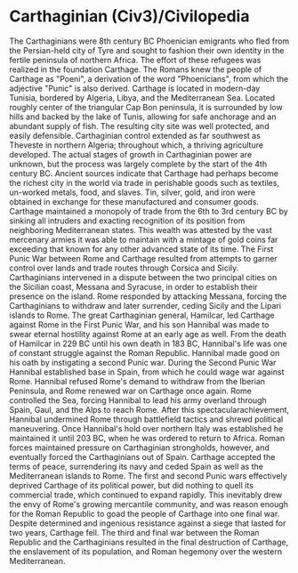 # Carthaginian (Civ3)/Civilopedia

 
The Carthaginians were 8th century BC Phoenician emigrants who fled from the Persian-held city of Tyre and sought to fashion their own identity in the fertile peninsula of northern Africa. The effort of these refugees was realized in the foundation Carthage. The Romans knew the people of Carthage as "Poeni", a derivation of the word "Phoenicians", from which the adjective "Punic" is also derived. Carthage is located in modern-day Tunisia, bordered by Algeria, Libya, and the Mediterranean Sea. Located roughly center of the triangular Cap Bon peninsula, it is surrounded by low hills and backed by the lake of Tunis, allowing for safe anchorage and an abundant supply of fish. The resulting city site was well protected, and easily defensible. Carthaginian control extended as far southwest as Theveste in northern Algeria; throughout which, a thriving agriculture developed.
The actual stages of growth in Carthaginian power are unknown, but the process was largely complete by the start of the 4th century BC. Ancient sources indicate that Carthage had perhaps become the richest city in the world via trade in perishable goods such as textiles, un-worked metals, food, and slaves. Tin, silver, gold, and iron were obtained in exchange for these manufactured and consumer goods. Carthage maintained a monopoly of trade from the 6th to 3rd century BC by sinking all intruders and exacting recognition of its position from neighboring Mediterranean states. This wealth was attested by the vast mercenary armies it was able to maintain with a mintage of gold coins far exceeding that known for any other advanced state of its time.
The First Punic War between Rome and Carthage resulted from attempts to garner control over lands and trade routes through Corsica and Sicily. Carthaginians intervened in a dispute between the two principal cities on the Sicilian coast, Messana and Syracuse, in order to establish their presence on the island. Rome responded by attacking Messana, forcing the Carthaginians to withdraw and later surrender, ceding Sicily and the Lipari islands to Rome. The great Carthaginian general, Hamilcar, led Carthage against Rome in the First Punic War, and his son Hannibal was made to swear eternal hostility against Rome at an early age as well. From the death of Hamilcar in 229 BC until his own death in 183 BC, Hannibal's life was one of constant struggle against the Roman Republic. Hannibal made good on his oath by instigating a second Punic war.
During the Second Punic War Hannibal established base in Spain, from which he could wage war against Rome. Hannibal refused Rome's demand to withdraw from the Iberian Peninsula, and Rome renewed war on Carthage once again. Rome controlled the Sea, forcing Hannibal to lead his army overland through Spain, Gaul, and the Alps to reach Rome. After this spectacularachievement, Hannibal undermined Rome through battlefield tactics and shrewd political maneuvering. Once Hannibal's hold over northern Italy was established he maintained it until 203 BC, when he was ordered to return to Africa. Roman forces maintained pressure on Carthaginian strongholds, however, and eventually forced the Carthaginians out of Spain. Carthage accepted the terms of peace, surrendering its navy and ceded Spain as well as the Mediterranean islands to Rome.
The first and second Punic wars effectively deprived Carthage of its political power, but did nothing to quell its commercial trade, which continued to expand rapidly. This inevitably drew the envy of Rome's growing mercantile community, and was reason enough for the Roman Republic to goad the people of Carthage into one final war. Despite determined and ingenious resistance against a siege that lasted for two years, Carthage fell. The third and final war between the Roman Republic and the Carthaginians resulted in the final destruction of Carthage, the enslavement of its population, and Roman hegemony over the western Mediterranean.